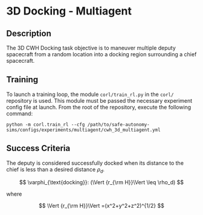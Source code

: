 # 3D Docking - Multiagent

## Description

The 3D CWH Docking task objective is to maneuver multiple deputy
spacecraft from a random location into a docking region
surrounding a chief spacecraft.

## Training

To launch a training loop, the module `corl/train_rl.py` in the `corl/` repository
is used. This module must be passed the necessary experiment config file at launch.
From the root of the repository, execute the following command:

```commandline
python -m corl.train_rl --cfg /path/to/safe-autonomy-sims/configs/experiments/multiagent/cwh_3d_multiagent.yml
```

## Success Criteria

The deputy is considered successfully docked when its distance to the chief is less than a desired distance $\rho_d$.  

$$
\varphi_{\text{docking}}: (\Vert {r_{\rm H}}\Vert \leq  \rho_d)
$$

where

$$
\Vert {r_{\rm H}}\Vert =(x^2+y^2+z^2)^{1/2}
$$
